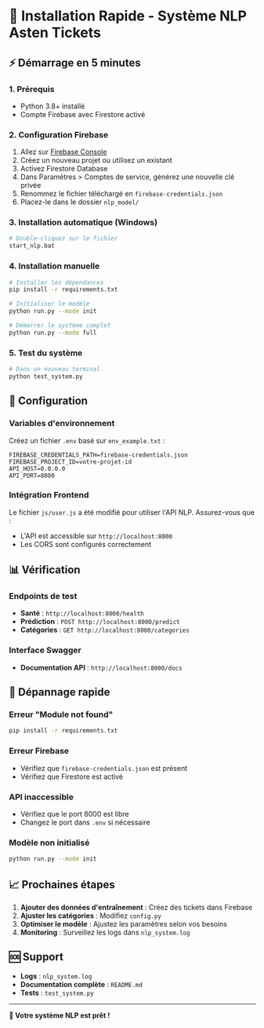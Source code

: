 # 🚀 Installation Rapide - Système NLP Asten Tickets

## ⚡ Démarrage en 5 minutes

### 1. Prérequis
- Python 3.8+ installé
- Compte Firebase avec Firestore activé

### 2. Configuration Firebase
1. Allez sur [Firebase Console](https://console.firebase.google.com/)
2. Créez un nouveau projet ou utilisez un existant
3. Activez Firestore Database
4. Dans Paramètres > Comptes de service, générez une nouvelle clé privée
5. Renommez le fichier téléchargé en `firebase-credentials.json`
6. Placez-le dans le dossier `nlp_model/`

### 3. Installation automatique (Windows)
```bash
# Double-cliquez sur le fichier
start_nlp.bat
```

### 4. Installation manuelle
```bash
# Installer les dépendances
pip install -r requirements.txt

# Initialiser le modèle
python run.py --mode init

# Démarrer le système complet
python run.py --mode full
```

### 5. Test du système
```bash
# Dans un nouveau terminal
python test_system.py
```

## 🔧 Configuration

### Variables d'environnement
Créez un fichier `.env` basé sur `env_example.txt` :

```env
FIREBASE_CREDENTIALS_PATH=firebase-credentials.json
FIREBASE_PROJECT_ID=votre-projet-id
API_HOST=0.0.0.0
API_PORT=8000
```

### Intégration Frontend
Le fichier `js/user.js` a été modifié pour utiliser l'API NLP. Assurez-vous que :
- L'API est accessible sur `http://localhost:8000`
- Les CORS sont configurés correctement

## 📊 Vérification

### Endpoints de test
- **Santé** : `http://localhost:8000/health`
- **Prédiction** : `POST http://localhost:8000/predict`
- **Catégories** : `GET http://localhost:8000/categories`

### Interface Swagger
- **Documentation API** : `http://localhost:8000/docs`

## 🚨 Dépannage rapide

### Erreur "Module not found"
```bash
pip install -r requirements.txt
```

### Erreur Firebase
- Vérifiez que `firebase-credentials.json` est présent
- Vérifiez que Firestore est activé

### API inaccessible
- Vérifiez que le port 8000 est libre
- Changez le port dans `.env` si nécessaire

### Modèle non initialisé
```bash
python run.py --mode init
```

## 📈 Prochaines étapes

1. **Ajouter des données d'entraînement** : Créez des tickets dans Firebase
2. **Ajuster les catégories** : Modifiez `config.py`
3. **Optimiser le modèle** : Ajustez les paramètres selon vos besoins
4. **Monitoring** : Surveillez les logs dans `nlp_system.log`

## 🆘 Support

- **Logs** : `nlp_system.log`
- **Documentation complète** : `README.md`
- **Tests** : `test_system.py`

---

**🎉 Votre système NLP est prêt !** 